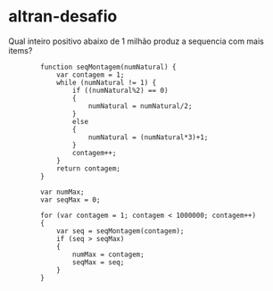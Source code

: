 # altran-desafio
Qual inteiro positivo abaixo de 1 milhão produz a sequencia com mais items? 

            function seqMontagem(numNatural) {
                var contagem = 1;
                while (numNatural != 1) {
                    if ((numNatural%2) == 0) 
                    {
                        numNatural = numNatural/2;
                    }
                    else 
                    {
                        numNatural = (numNatural*3)+1;
                    }
                    contagem++;
                }
                return contagem;
            }
        
            var numMax;
            var seqMax = 0;
        
            for (var contagem = 1; contagem < 1000000; contagem++) 
            {
                var seq = seqMontagem(contagem);
                if (seq > seqMax) 
                {
                    numMax = contagem;
                    seqMax = seq;            
                }
            }   
